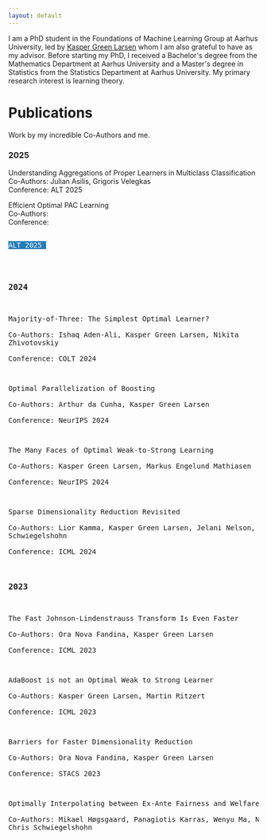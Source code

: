 ```yaml
---
layout: default
---
```

I am a PhD student in the Foundations of Machine Learning Group at Aarhus University, led by [Kasper Green Larsen](https://cs.au.dk/~larsen/) whom I am also grateful to have as my advisor.
Before starting my PhD, I received a Bachelor's degree from the Mathematics Department at Aarhus University and a Master's degree in Statistics from the Statistics Department at Aarhus University.
My primary research interest is learning theory.



# Publications
Work by my incredible Co-Authors and me.

### 2025

Understanding Aggregations of Proper Learners in Multiclass Classification\
Co-Authors: Julian Asilis, Grigoris Velegkas\
Conference: ALT 2025

Efficient Optimal PAC Learning\
Co-Authors: \
Conference: <pre><span style="color:white; background-color:#267CB9"> ALT 2025 </span><pre>


### 2024

Majority-of-Three: The Simplest Optimal Learner?\
Co-Authors: Ishaq Aden-Ali, Kasper Green Larsen, Nikita Zhivotovskiy\
Conference: COLT 2024

Optimal Parallelization of Boosting\
Co-Authors: Arthur da Cunha, Kasper Green Larsen\
Conference: NeurIPS 2024

The Many Faces of Optimal Weak-to-Strong Learning\
Co-Authors: Kasper Green Larsen, Markus Engelund Mathiasen\
Conference: NeurIPS 2024

Sparse Dimensionality Reduction Revisited\
Co-Authors: Lior Kamma, Kasper Green Larsen, Jelani Nelson, Chris Schwiegelshohn\
Conference: ICML 2024


### 2023
The Fast Johnson-Lindenstrauss Transform Is Even Faster\
Co-Authors: Ora Nova Fandina, Kasper Green Larsen\
Conference: ICML 2023

AdaBoost is not an Optimal Weak to Strong Learner\
Co-Authors: Kasper Green Larsen, Martin Ritzert\
Conference: ICML 2023

Barriers for Faster Dimensionality Reduction\
Co-Authors: Ora Nova Fandina, Kasper Green Larsen\
Conference: STACS 2023

Optimally Interpolating between Ex-Ante Fairness and Welfare\
Co-Authors: Mikael Høgsgaard, Panagiotis Karras, Wenyu Ma, Nidhi Rathi, Chris Schwiegelshohn


